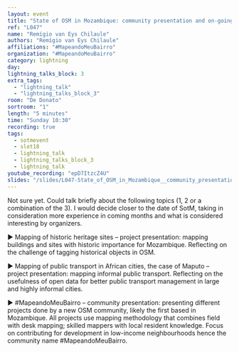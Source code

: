```yaml
---
layout: event
title: "State of OSM in Mozambique: community presentation and on-going projects"
ref: "L047"
name: "Remígio van Eys Chilaule"
authors: "Remígio van Eys Chilaule"
affiliations: "#MapeandoMeuBairro"
organization: "#MapeandoMeuBairro"
category: lightning
day: 
lightning_talks_block: 3
extra_tags:
  - "lightning_talk"
  - "lightning_talks_block_3"
room: "De Donato"
sortroom: "1"
length: "5 minutes"
time: "Sunday 10:30"
recording: true
tags:
  - sotmevent
  - slot18
  - lightning_talk
  - lightning_talks_block_3
  - lightning_talk
youtube_recording: "epD7ItzcZ4U"
slides: "/slides/L047-State_of_OSM_in_Mozambique__community_presentation_and_on-going_projects.pdf"
---
```

Not sure yet. Could talk briefly about the following topics (1, 2 or a combination of the 3). I would decide closer to the date of SotM, taking in consideration more experience in coming months and what is considered interesting by organizers.

► Mapping of historic heritage sites – project presentation: mapping buildings and sites with historic importance for Mozambique. Reflecting on the challenge of tagging historical objects in OSM.

► Mapping of public transport in African cities, the case of Maputo – project presentation: mapping informal public transport. Reflecting on the usefulness of open data for better public transport management in large and highly informal cities.

► #MapeandoMeuBairro – community presentation: presenting different projects done by a new OSM community, likely the first based in Mozambique. All projects use mapping methodology that combines field with desk mapping; skilled mappers with local resident knowledge. Focus on contributing for development in low-income neighbourhoods hence the community name #MapeandoMeuBairro.
